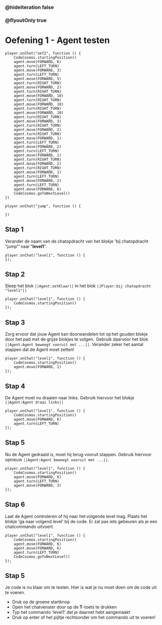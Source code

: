 ### @hideIteration false
### @flyoutOnly true
# Oefening 1 - Agent testen
```blocks
player.onChat("oef2", function () {
    CodeCosmos.startingPosition()
    agent.move(FORWARD, 6)
    agent.turn(LEFT_TURN)
    agent.move(FORWARD, 3)
    agent.turn(LEFT_TURN)
    agent.move(FORWARD, 5)
    agent.turn(RIGHT_TURN)
    agent.move(FORWARD, 2)
    agent.turn(RIGHT_TURN)
    agent.move(FORWARD, 10)
    agent.turn(RIGHT_TURN)
    agent.move(FORWARD, 10)
    agent.turn(RIGHT_TURN)
    agent.move(FORWARD, 10)
    agent.turn(RIGHT_TURN)
    agent.move(FORWARD, 3)
    agent.turn(RIGHT_TURN)
    agent.move(FORWARD, 2)
    agent.turn(RIGHT_TURN)
    agent.move(FORWARD, 1)
    agent.turn(LEFT_TURN)
    agent.move(FORWARD, 2)
    agent.turn(LEFT_TURN)
    agent.move(FORWARD, 1)
    agent.turn(RIGHT_TURN)
    agent.move(FORWARD, 2)
    agent.turn(RIGHT_TURN)
    agent.move(FORWARD, 1)
    agent.turn(LEFT_TURN)
    agent.move(FORWARD, 2)
    agent.turn(LEFT_TURN)
    agent.move(FORWARD, 6)
    CodeCosmos.goToNextLevel()
})
```

```template
player.onChat("jump", function () {

})
```

## Stap 1
Verander de naam van de chatopdracht van het blokje 'bij chatopdracht "jump"' naar "**level1**".
 ``` blocks
player.onChat("level1", function () {
});
```

## Stap 2
Sleep het blok ``||Agent:zetKlaar||`` in het blok ``||Player:bij chatopdracht "level1"||``
``` blocks
player.onChat("level1", function () {
    CodeCosmos.startingPosition()
});
```

## Stap 3
Zorg ervoor dat jouw Agent kan doorwandelen tot op het gouden blokje door het pad met de grijze blokjes te volgen. 
Gebruik daarvoor het blok ``||Agent:Agent beweegt vooruit met ...||``.
Verander zeker het aantal stappen dat de Agent moet zetten!
``` blocks
player.onChat("level1", function () {
    CodeCosmos.startingPosition()
    agent.move(FORWARD, 1)
});
```

## Stap 4
De Agent moet nu draaien naar links. Gebruik hiervoor het blokje ``||Agent:Agent draai links||``
``` blocks
player.onChat("level1", function () {
    CodeCosmos.startingPosition()
    agent.move(FORWARD, 6)
    agent.turn(LEFT_TURN)
});
```

## Stap 5
Nu de Agent gedraaid is, moet hij terug vooruit stappen. Gebruik hiervoor opnieuw ``||Agent:Agent beweegt vooruit met ...||``.
``` blocks
player.onChat("level1", function () {
    CodeCosmos.startingPosition()
    agent.move(FORWARD, 6)
    agent.turn(LEFT_TURN)
    agent.move(FORWARD, 3)
});
```

## Stap 6
Laat de Agent controleren of hij naar het volgende level mag. 
Plaats het blokje 'ga naar volgend level' bij de code. 
Er zal pas iets gebeuren als je een chatcommando uitvoert. 
``` blocks
player.onChat("level1", function () {
    CodeCosmos.startingPosition()
    agent.move(FORWARD, 6)
    agent.move(FORWARD, 6)
    agent.turn(LEFT_TURN)
    CodeCosmos.goToNextLevel()
});
```

## Stap 5
Je code is nu klaar om te testen. Hier is wat je nu moet doen om de code uit te voeren.
- Druk op de groene startknop
- Open het chatvenster door op de **T**-toets te drukken
- Typ het commando 'level1' dat je daarnet hebt aangemaakt
- Druk op enter of het pijltje rechtsonder om het commando uit te voeren!